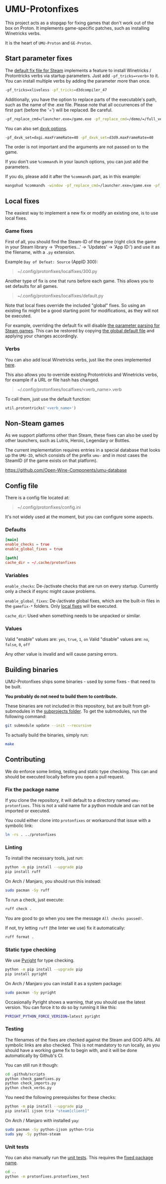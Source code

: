 # UMU-Protonfixes

This project acts as a stopgap for fixing games that don't work out of the box on Proton. It implements game-specific patches, such as installing Winetricks verbs.

It is the heart of `UMU-Proton` and `GE-Proton`.

## Start parameter fixes

The [default fix file for Steam](gamefixes-steam/default.py) implements a feature to install Winetricks / Protontricks verbs via startup parameters. Just add `-pf_tricks=<verb>` to it. You can install multiple verbs by adding the parameter more than once.

```bash
-pf_tricks=xliveless -pf_tricks=d3dcompiler_47
```
Additionally, you have the option to replace parts of the executable's path, such as the name of the .exe file.
Please note that all occurrences of the first part (before the '=') will be replaced. Be careful.

```bash
-pf_replace_cmd=/launcher.exe=/game.exe -pf_replace_cmd=/demo/=/full_version/
```

You can also set [dxvk options](https://github.com/doitsujin/dxvk/wiki/Configuration).

```bash
-pf_dxvk_set=dxgi.maxFrameRate=40 -pf_dxvk_set=d3d9.maxFrameRate=40
```

The order is not important and the arguments are not passed on to the game.

If you don't use `%command%` in your launch options, you can just add the parameters.

If you do, please add it after the `%command%` part, as in this example:

```bash
mangohud %command% -window -pf_replace_cmd=/launcher.exe=/game.exe -pf_tricks=xliveless
```

## Local fixes

The easiest way to implement a new fix or modify an existing one, is to use local fixes.

### Game fixes

First of all, you should find the Steam-ID of the game (right click the game in your Steam library -> 'Properties...' -> 'Updates' -> 'App ID:') and use it as the filename, with a `.py` extension.

Example `Day of Defeat: Source` (AppID 300):

> ~/.config/protonfixes/localfixes/300.py

Another type of fix is one that runs before each game. This allows you to set defaults for all games.

> ~/.config/protonfixes/localfixes/default.py

Note that local fixes override the included "global" fixes. So using an existing fix might be a good starting point for modifications, as they will not be executed.

For example, overriding the default fix will disable [the parameter parsing for Steam games](#start-parameter-fixes). This can be restored by copying [the global default file](gamefixes-steam/default.py) and applying your changes accordingly.

### Verbs

You can also add local Winetricks verbs, just like the ones implemented [here](verbs).

This also allows you to override existing Protontricks and Winetricks verbs, for example if a URL or file hash has changed.

> ~/.config/protonfixes/localfixes/<verb_name>.verb

To call them, just use the default function:

```python
util.protontricks('<verb_name>')
```

## Non-Steam games

As we support platforms other than Steam, these fixes can also be used by other launchers, such as Lutris, Heroic, Legendary or Bottles.

The current implementation requires entries in a special database that looks up the `UMU-ID`, which consists of the prefix `umu-` and in most cases the SteamID (if the game exists on that platform).

https://github.com/Open-Wine-Components/umu-database

## Config file

There is a config file located at:

> ~/.config/protonfixes/config.ini

It's not widely used at the moment, but you can configure some aspects.

### Defaults

```toml
[main]
enable_checks = true
enable_global_fixes = true

[path]
cache_dir = ~/.cache/protonfixes
```

### Variables

`enable_checks`: De-/activate checks that are run on every startup. Currently only a check if esync might cause problems.

`enable_global_fixes`: De-/activate global fixes, which are the built-in files in the `gamefix-*` folders. Only [local fixes](#local-fixes) will be executed.

`cache_dir`: Used when something needs to be unpacked or similar.

### Values

Valid "enable" values are: `yes`, `true`, `1`, `on`
Valid "disable" values are: `no`, `false`, `0`, `off`

Any other value is invalid and will cause parsing errors.

## Building binaries

UMU-Protonfixes ships some binaries - used by some fixes - that need to be built.

**You probably do not need to build them to contribute.**

These binaries are not included in this repository, but are built from git-submodules in the [subprojects folder](subprojects/). To get the submodules, run the following command:

```bash
git submodule update --init --recursive
```

To actually build the binaries, simply run:

```bash
make
```

## Contributing

We do enforce some linting, testing and static type checking. This can and should be executed locally before you open a pull request.

### Fix the package name

If you clone the repository, it will default to a directory named `umu-protonfixes`.
This is not a valid name for a python module and can not be imported or executed.

You could either clone into `protonfixes` or workaround that issue with a symbolic link:

```bash
ln -rs . ../protonfixes
```

### Linting

To install the necessary tools, just run:

```bash
python -m pip install --upgrade pip
pip install ruff
```

On Arch / Manjaro, you should run this instead:

```bash
sudo pacman -Sy ruff
```

To run a check, just execute:

```bash
ruff check .
```

You are good to go when you see the message `All checks passed!`.

If not, try letting `ruff` (the linter we use) fix it automatically:

```bash
ruff format .
```

### Static type checking

We use [Pyright](https://microsoft.github.io/pyright/) for type checking.

```bash
python -m pip install --upgrade pip
pip install pyright
```
On Arch / Manjaro you can install it as a system package:

```bash
sudo pacman -Sy pyright
```

Occasionally Pyright shows a warning, that you should use the latest version. You can force it to do so by running it like this:

```bash
PYRIGHT_PYTHON_FORCE_VERSION=latest pyright
```

### Testing

The filenames of the fixes are checked against the Steam and GOG APIs. All symbolic links are also checked. This is not mandatory to run locally, as you should have a working game fix to begin with, and it will be done automatically by Github's CI.

You can still run it though:

```bash
cd .github/scripts
python check_gamefixes.py
python check_imports.py
python check_verbs.py
```

You need the following prerequisites for these checks:

```bash
python -m pip install --upgrade pip
pip install ijson trio "steam[client]"
```

On Arch / Manjaro with installed `yay`:

```bash
sudo pacman -Sy python-ijson python-trio
sudo yay -Sy python-steam
```

### Unit tests

You can also manually run the [unit tests](/protonfixes_test.py). This requires the [fixed package name](#fix-the-package-name).

```bash
cd ..
python -m protonfixes.protonfixes_test
```
